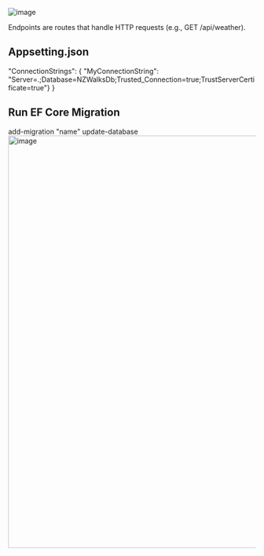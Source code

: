 

![image](https://github.com/user-attachments/assets/b8d6659a-a61b-450c-8abf-a7198735da6a)

Endpoints are routes that handle HTTP requests (e.g., GET /api/weather).

Appsetting.json
----------------
"ConnectionStrings": {
  "MyConnectionString": "Server=.;Database=NZWalksDb;Trusted_Connection=true;TrustServerCertificate=true"}
}


Run EF Core Migration
--------------------
add-migration "name"
update-database
 <img width="839" alt="image" src="https://github.com/user-attachments/assets/a8f2e15e-f74f-4694-a9a7-2ce1afaf8d4f" />
